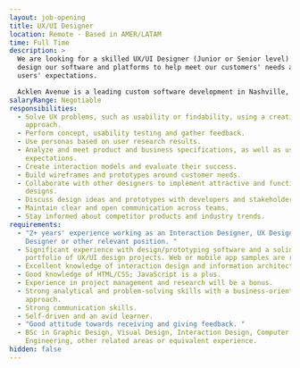 ```yaml
---
layout: job-opening
title: UX/UI Designer
location: Remote - Based in AMER/LATAM
time: Full Time
description: >
  We are looking for a skilled UX/UI Designer (Junior or Senior level) who will
  design our software and platforms to help meet our customers' needs and their
  users' expectations.

  Acklen Avenue is a leading custom software development in Nashville, Tennessee. 
salaryRange: Negotiable
responsibilities:
  - Solve UX problems, such as usability or findability, using a creative
    approach.
  - Perform concept, usability testing and gather feedback.
  - Use personas based on user research results.
  - Analyze and meet product and business specifications, as well as user
    expectations.
  - Create interaction models and evaluate their success.
  - Build wireframes and prototypes around customer needs.
  - Collaborate with other designers to implement attractive and functional
    designs.
  - Discuss design ideas and prototypes with developers and stakeholders.
  - Maintain clear and open communication across teams.
  - Stay informed about competitor products and industry trends.
requirements:
  - "2+ years' experience working as an Interaction Designer, UX Designer,
    Designer or other relevant position. "
  - Significant experience with design/prototyping software and a solid
    portfolio of UX/UI design projects. Web or mobile app samples are required.
  - Excellent knowledge of interaction design and information architecture.
  - Good knowledge of HTML/CSS; JavaScript is a plus.
  - Experience in project management and research will be a bonus.
  - Strong analytical and problem-solving skills with a business-oriented
    approach.
  - Strong communication skills.
  - Self-driven and an avid learner.
  - "Good attitude towards receiving and giving feedback. "
  - BSc in Graphic Design, Visual Design, Interaction Design, Computer Science,
    Engineering, other related areas or equivalent experience.
hidden: false
---
```

